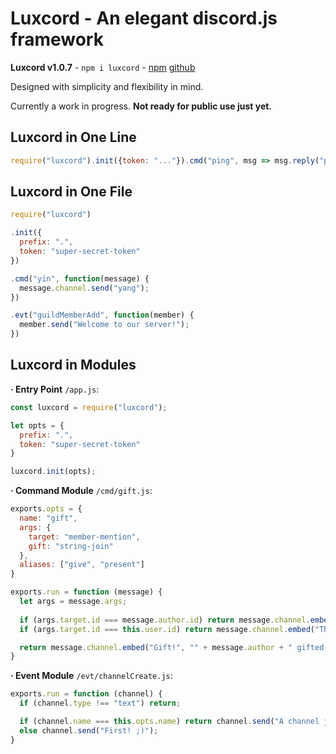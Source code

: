 # Luxcord - An elegant discord.js framework

**Luxcord v1.0.7** - `npm i luxcord` - [npm][1] [github][2]

Designed with simplicity and flexibility in mind.

Currently a work in progress. **Not ready for public use just yet.**

## Luxcord in One Line

```js
require("luxcord").init({token: "..."}).cmd("ping", msg => msg.reply("pong"));
```

## Luxcord in One File

```js
require("luxcord")

.init({
  prefix: ".",
  token: "super-secret-token"
})

.cmd("yin", function(message) {
  message.channel.send("yang");
})

.evt("guildMemberAdd", function(member) {
  member.send("Welcome to our server!");
})
```

## Luxcord in Modules

**· Entry Point** `/app.js`:
```js
const luxcord = require("luxcord");

let opts = {
  prefix: ".",
  token: "super-secret-token"
}

luxcord.init(opts);
```

**· Command Module** `/cmd/gift.js`:
```js
exports.opts = {
  name: "gift",
  args: {
    target: "member-mention",
    gift: "string-join"
  },
  aliases: ["give", "present"]
}

exports.run = function (message) {
  let args = message.args;
  
  if (args.target.id === message.author.id) return message.channel.embed("Error", "You gifted yourself " + args.gift + "...");
  if (args.target.id === this.user.id) return message.channel.embed("Thank you!", "I appreciate it :)");

  return message.channel.embed("Gift!", "" + message.author + " gifted " + args.target + " " + args.gift + "!");
}
```

**· Event Module** `/evt/channelCreate.js`:
```js
exports.run = function (channel) {
  if (channel.type !== "text") return;

  if (channel.name === this.opts.name) return channel.send("A channel just for me? That's amazing!");
  else channel.send("First! ;)");
}
```

  [1]: https://npmjs.com/package/luxcord
  [2]: https://github.com/luxluxdev/luxcord